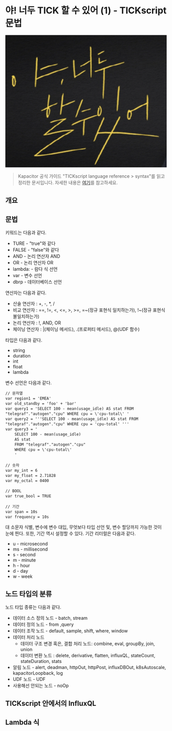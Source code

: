 # 야! 너두 TICK 할 수 있어 (1) - TICKscript 문법

![logo](../logo.png)

> Kapacitor 공식 가이드 "TICKscript language reference > syntax"를 읽고 정리한 문서입니다. 자세한 내용은 [여기](https://docs.influxdata.com/kapacitor/v1.5/tick/syntax/)를 참고하세요.

## 개요

## 문법

키워드는 다음과 같다.

* TURE - "true"와 같다
* FALSE - "false"와 같다
* AND - 논리 연산자 AND
* OR - 논리 연산자 OR
* lambda: - 람다 식 선언
* var - 변수 선언
* dbrp - 데이터베이스 선언

연산자는 다음과 같다.

* 산술 연산자 : +, -, *, /
* 비교 연산자 : ==, !=, <, <=, >, >=, =~(정규 표현식 일치하는가), !~(정규 표현식 불일치하는가)
* 논리 연산자 : !, AND, OR
* 체이닝 연산자 : |(체이닝 메서드), .(프로퍼티 메서드), @(UDF 함수)

타입은 다음과 같다.

* string
* duration
* int
* float
* lambda
  
변수 선언은 다음과 같다.

```
// 문자열
var region1 = 'EMEA'
var old_standby = 'foo' + 'bar'
var query1 = 'SELECT 100 - mean(usage_idle) AS stat FROM "telegraf"."autogen"."cpu" WHERE cpu = \'cpu-total\' '
var query2 = '''SELECT 100 - mean(usage_idle) AS stat FROM "telegraf"."autogen"."cpu" WHERE cpu = 'cpu-total' '''
var query3 = '
    SELECT 100 - mean(usage_idle)
    AS stat
    FROM "telegraf"."autogen"."cpu"
    WHERE cpu = \'cpu-total\'
    '

// 숫자 
var my_int = 6
var my_float = 2.71828
var my_octal = 0400

// BOOL 
var true_bool = TRUE

// 기간
var span = 10s
var frequency = 10s
```

대 소문자 식별, 변수에 변수 대입, 무엇보다 타입 선언 및, 변수 할당까지 가능한 것이 눈에 띈다. 또한, 기간 역시 설정할 수 있다. 기간 리터럴은 다음과 같다.

* u - microsecond
* ms - millisecond
* s - second
* m - minute
* h - hour
* d - day
* w - week


## 노드 타입의 분류

노드 타입 종류는 다음과 같다.

* 데이터 소스 정의 노드 - batch, stream
* 데이터 정의 노드 - from ,query
* 데이터 조작 노드 - default, sample, shift, where, window
* 데이터 처리 노드 
  * 데이터 구조 변경 혹은, 결합 처리 노드: combine, eval, groupBy, join, union
  * 데이터 변환 노드 : delete, derivative, flatten, influxQL, stateCount, stateDuration, stats
* 알림 노드 - alert, deadman, httpOut, httpPost, influxDBOut, k8sAutoscale, kapacitorLoopback, log
* UDF 노드 - UDF
* 사용해선 안되는 노드 - noOp

## TICKscript 안에서의 InfluxQL

## Lambda 식